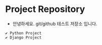 # Project Repository

* 안녕하세요. git/github 테스트 저장소 입니다.
```    
✔ Python Project
✔ Django Project
```
